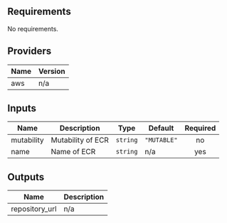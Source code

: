 ## Requirements

No requirements.

## Providers

| Name | Version |
|------|---------|
| aws | n/a |

## Inputs

| Name | Description | Type | Default | Required |
|------|-------------|------|---------|:--------:|
| mutability | Mutability of ECR | `string` | `"MUTABLE"` | no |
| name | Name of ECR | `string` | n/a | yes |

## Outputs

| Name | Description |
|------|-------------|
| repository\_url | n/a |

